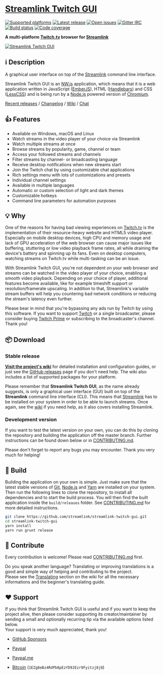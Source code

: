 [Streamlink Twitch GUI][Website]
===
[![Supported platforms][badge-platforms]][Releases] [![Latest release][badge-release]][Releases] [![Open issues][badge-issues]][Issues] [![Gitter IRC][badge-gitter]][Gitter] [![Build status][badge-actions]][Github-actions] [![Code coverage][badge-codecov]][Codecov]

**A multi-platform [Twitch.tv][Twitch] browser for [Streamlink][Streamlink]**

[![Streamlink Twitch GUI][Preview]][Releases]


## ℹ️ Description

A graphical user interface on top of the [Streamlink][Streamlink] command line interface.

Streamlink Twitch GUI is an [NW.js][NW.js] application, which means that it is a web application written in JavaScript ([EmberJS][EmberJS]), HTML ([Handlebars][Handlebars]) and CSS ([LessCSS][LessCSS]) and is being run by a [Node.js][Node.js] powered version of [Chromium][Chromium].

[Recent releases][Releases] / [Changelog][Changelog] / [Wiki][Wiki] / [Chat][Gitter]


## 👍 Features

* Available on Windows, macOS and Linux
* Watch streams in the video player of your choice via Streamlink
* Watch multiple streams at once
* Browse streams by popularity, game, channel or team
* Access your followed streams and channels
* Filter streams by channel- or broadcasting language
* Receive desktop notifications when new streams start
* Join the Twitch chat by using customizable chat applications
* Rich settings menu with lots of customizations and presets
* Individual channel settings
* Available in multiple languages
* Automatic or custom selection of light and dark themes
* Customizable hotkeys
* Command line parameters for automation purposes


## 💡 Why

One of the reasons for having bad viewing experiences on [Twitch.tv][Twitch] is the implementation of their resource-heavy website and HTML5 video player. Especially on mobile desktop devices, high CPU and memory usage and lack of GPU acceleration of the web browser can cause major issues like buffering, stuttering or low video playback frame rates, all while draining the device's battery and spinning up its fans. Even on desktop computers, watching streams on Twitch.tv while multi-tasking can be an issue.

With Streamlink Twitch GUI, you're not dependent on your web browser and streams can be watched in the video player of your choice, enabling a smooth video playback. Depending on your choice of player, additional features become available, like for example timeshift support or resolution/framerate upscaling. In addition to that, Streamlink's variable stream buffers will help you countering bad network conditions or reducing the stream's latency even further.

Please bear in mind that you're bypassing any ads run by Twitch by using this software. If you want to support [Twitch][Twitch] or a single broadcaster, please consider buying [Twitch Prime][TwitchPrime] or subscribing to the broadcaster's channel. Thank you!


## 📦 Download

### Stable release

[**Visit the project's wiki**][Wiki] for detailed installation and configuration guides, or just see the [GitHub releases][Releases] page if you don't need help. The wiki also includes a list of supported packages for your platform.

Please remember that **Streamlink Twitch GUI**, as the name already suggests, is only a graphical user interface (GUI) built on top of the **Streamlink** command line interface (CLI). This means that [Streamlink][Streamlink] has to be installed on your system in order to be able to launch streams. Once again, see the [wiki][Wiki] if you need help, as it also covers installing Streamlink.

### Development version

If you want to test the latest version on your own, you can do this by cloning the repository and building the application off the master branch. Further instructions can be found down below or in [CONTRIBUTING.md][Contributing].

Please don't forget to report any bugs you may encounter. Thank you very much for helping!


## 🔨 Build

Building the application on your own is simple. Just make sure that the latest stable versions of [Git][Git], [Node.js][Node.js] and [Yarn][yarn] are installed on your system.  
Then run the following lines to clone the repository, to install all dependencies and to start the build process. You will then find the built application inside the `build/releases` folder. See [CONTRIBUTING.md][Contributing] for more detailed instructions.

```bash
git clone https://github.com/streamlink/streamlink-twitch-gui.git
cd streamlink-twitch-gui
yarn install
yarn run grunt release
```


## 🤝 Contribute

Every contribution is welcome! Please read [CONTRIBUTING.md][Contributing] first.

Do you speak another language? Translating or improving translations is a good and simple way of helping and contributing to the project.  
Please see the [Translating][Translating] section on the wiki for all the necessary informations and the beginner's translating guide.


## ❤️ Support

If you think that Streamlink Twitch GUI is useful and if you want to keep the project alive, then please consider supporting its creator/maintainer by sending a small and optionally recurring tip via the available options listed below.  
Your support is very much appreciated, thank you!

* [GitHub Sponsors](https://github.com/users/bastimeyer/sponsorship)
* [Paypal](https://www.paypal.com/donate/?hosted_button_id=YUCGRLVALHS8C&item_name=Streamlink%20Twitch%20GUI)
* [Paypal.me](https://paypal.me/bastimeyer123)
* [Bitcoin](https://www.blockchain.com/btc/address/1EZg8eBz4RdPb8pEzYD9JEzr9Fyitzj8j8) (`1EZg8eBz4RdPb8pEzYD9JEzr9Fyitzj8j8`)


  [Preview]: https://user-images.githubusercontent.com/467294/199009198-011d23f2-a884-4bf8-94d0-bb304ceecc08.jpg "Preview image"
  [Website]: https://streamlink.github.io/streamlink-twitch-gui/ "Streamlink Twitch GUI website"
  [Releases]: https://github.com/streamlink/streamlink-twitch-gui/releases "Streamlink Twitch GUI Releases"
  [Issues]: https://github.com/streamlink/streamlink-twitch-gui/issues "Streamlink Twitch GUI Issues"
  [Wiki]: https://github.com/streamlink/streamlink-twitch-gui/wiki "Streamlink Twitch GUI Wiki"
  [Github-actions]: https://github.com/streamlink/streamlink-twitch-gui/actions?query=event%3Apush "Github actions"
  [Codecov]: https://codecov.io/gh/streamlink/streamlink-twitch-gui "Codecov"
  [Gitter]: https://gitter.im/streamlink/streamlink-twitch-gui "Gitter IRC"
  [Contributing]: https://github.com/streamlink/streamlink-twitch-gui/blob/master/CONTRIBUTING.md
  [Translating]: https://github.com/streamlink/streamlink-twitch-gui/wiki/Translating "Translating Wiki page"
  [Changelog]: https://github.com/streamlink/streamlink-twitch-gui/blob/master/CHANGELOG.md
  [Streamlink]: https://streamlink.github.io/ "Streamlink"
  [Twitch]: https://twitch.tv "Twitch.tv"
  [TwitchPrime]: https://twitch.amazon.com/prime "Twitch Prime"
  [NW.js]: https://github.com/nwjs/nw.js "NW.js"
  [EmberJS]: http://emberjs.com/ "EmberJS"
  [Handlebars]: http://handlebarsjs.com/ "Handlebars.js"
  [LessCSS]: http://lesscss.org/ "LessCSS"
  [Chromium]: https://www.chromium.org/ "Chromium"
  [Microsoft Visual C++ 2008 Redistributable Package]: http://www.microsoft.com/en-us/download/details.aspx?id=29 "Microsoft Visual C++ 2008 Redistributable Package"
  [Installation package]: https://streamlink.github.io/install.html#windows-binaries "Streamlink installation package"
  [Nightly builds]: https://github.com/streamlink/streamlink-twitch-gui/actions?query=is%3Asuccess+event%3Aschedule+workflow%3A%22Test%2C+build+and+deploy%22
  [Git]: https://git-scm.com "Git"
  [Node.js]: https://nodejs.org "Node.js"
  [yarn]: https://classic.yarnpkg.com/lang/en/ "Fast, reliable, and secure dependency management."
  [badge-platforms]: https://img.shields.io/badge/platform-win%20%7C%20mac%20%7C%20linux-green.svg?style=flat-square "Supported platforms"
  [badge-release]: https://img.shields.io/github/release/streamlink/streamlink-twitch-gui.svg?style=flat-square "Latest release"
  [badge-issues]: https://img.shields.io/github/issues/streamlink/streamlink-twitch-gui.svg?style=flat-square "Open issues"
  [badge-actions]: https://img.shields.io/github/actions/workflow/status/streamlink/streamlink-twitch-gui/main.yml?branch=master&event=push&style=flat-square
  [badge-codecov]: https://img.shields.io/codecov/c/github/streamlink/streamlink-twitch-gui.svg?style=flat-square
  [badge-gitter]: https://img.shields.io/gitter/room/streamlink/streamlink-twitch-gui.svg?style=flat-square "Gitter IRC"
